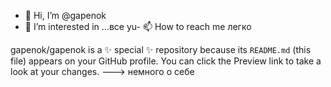 - 👋 Hi, I’m @gapenok
- 👀 I’m interested in ...все
yu- 📫 How to reach me  легко

gapenok/gapenok is a ✨ special ✨ repository because its `README.md` (this file) appears on your GitHub profile.
You can click the Preview link to take a look at your changes.
--->
немного о себе
